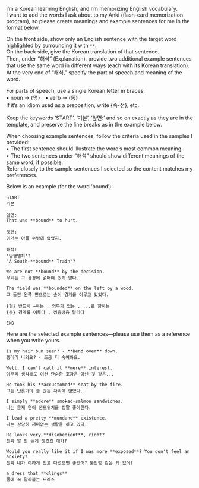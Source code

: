 I’m a Korean learning English, and I’m memorizing English vocabulary.  
I want to add the words I ask about to my Anki (flash-card memorization program), so please create meanings and example sentences for me in the format below.

On the front side, show only an English sentence with the target word highlighted by surrounding it with `**`.  
On the back side, give the Korean translation of that sentence.  
Then, under “해석” (Explanation), provide two additional example sentences that use the same word in different ways (each with its Korean translation).  
At the very end of “해석,” specify the part of speech and meaning of the word.

For parts of speech, use a single Korean letter in braces:  
• noun → {명} • verb → {동}  
If it’s an idiom used as a preposition, write {숙-전}, etc.

Keep the keywords ‘START’, ‘기본’, ‘앞면:’ and so on exactly as they are in the template, and preserve the line breaks as in the example below.

When choosing example sentences, follow the criteria used in the samples I provided:  
• The first sentence should illustrate the word’s most common meaning.  
• The two sentences under “해석” should show different meanings of the same word, if possible.  
Refer closely to the sample sentences I selected so the content matches my preferences.

Below is an example (for the word ‘bound’):
```
START
기본

앞면:
That was **bound** to hurt.

뒷면:
이거는 아플 수밖에 없었지.

해석:
'남행열차'?
"A South-**bound** Train"?

We are not **bound** by the decision. 
우리는 그 결정에 얽매여 있지 않다.

The field was **bounded** on the left by a wood. 
그 들판 왼쪽 편으로는 숲이 경계를 이루고 있었다.

{형} 반드시 ~하는 , 의무가 있는 , ...로 향하는
{동} 경계를 이루다 , 껑충껑충 달리다

END
```

Here are the selected example sentences—please use them as a reference when you write yours.
```
Is my hair bun seen? - **Bend over** down.
똥머리 나와요? - 조금 더 숙여봐요.

Well, I can't call it **mere** interest.
아무리 생각해도 이건 단순한 호감은 아닌 것 같은...

He took his **accustomed** seat by the fire. 
그는 난롯가의 늘 앉는 자리에 앉았다.

I simply **adore** smoked-salmon sandwiches. 
나는 훈제 연어 샌드위치를 정말 좋아한다.

I lead a pretty **mundane** existence. 
나는 상당히 재미없는 생활을 하고 있다.

He looks very **disobedient**, right?
진짜 말 안 듣게 생겼죠 얘가?

Would you really like it if I was more **exposed**? You don't feel an anxiety?
진짜 내가 야하게 입고 다녔으면 좋겠어? 불안함 같은 게 없어?

a dress that **clings** 
몸에 꼭 달라붙는 드레스
```